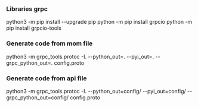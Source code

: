 ### Libraries grpc
python3 -m pip install --upgrade pip
python -m pip install grpcio
python -m pip install grpcio-tools

### Generate code from mom file
python3 -m grpc_tools.protoc -I. --python_out=. --pyi_out=. --grpc_python_out=. config.proto

### Generate code from api file
python3 -m grpc_tools.protoc -I. --python_out=config/ --pyi_out=config/ --grpc_python_out=config/ config.proto
